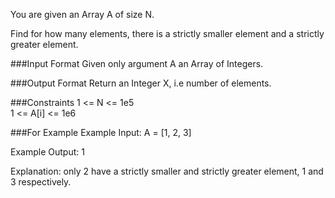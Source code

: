You are given an Array A of size N.

Find for how many elements, there is a strictly smaller element and a strictly greater element.

###Input Format
Given only argument A an Array of Integers.

###Output Format
Return an Integer X, i.e number of elements.

###Constraints
1 <= N <= 1e5  
1 <= A[i] <= 1e6

###For Example
Example Input:
    A = [1, 2, 3]

Example Output:
    1

Explanation:
    only 2 have a strictly smaller and strictly greater element, 1 and 3 respectively.
